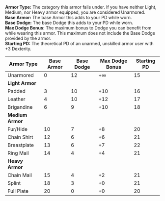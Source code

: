 **Armor Type:** The category this armor falls under. If you have neither Light, Medium, nor Heavy armor equipped, you are considered Unarmored. <br>
**Base Armor:** The base Armor this adds to your PD while worn.<br>
**Base Dodge:** The base Dodge this adds to your PD while worn.<br>
**Max Dodge Bonus:** The maximum bonus to Dodge you can benefit from while wearing this armor. This maximum does not include the Base Dodge provided by the armor.<br>
**Starting PD:** The theoretical PD of an unarmed, unskilled armor user with +3 Dexterity.<br>

| Armor Type       | Base Armor | Base Dodge | Max Dodge Bonus | Starting PD |
| ---------------- | ---------- | ---------- | --------------- | ----------- |
| Unarmored        | 0 | 12 | +∞ | 15 |
| **Light Armor**  |
| Padded           | 3 | 10 | +10 | 16 |
| Leather          | 4 | 10 | +12 | 17 |
| Brigandine       | 6 | 9 | +10 | 18 |
| **Medium Armor** |
| Fur/Hide         | 10 | 7 | +8 | 20 |
| Chain Shirt      | 12 | 6 | +6 | 21 |
| Breastplate      | 13 | 6 | +7 | 22 |
| Ring Mail        | 14 | 4 | +4 | 21 |
| **Heavy Armor**  |
| Chain Mail       | 15 | 4 | +2 | 21 |
| Splint           | 18 | 3 | +0 | 21 |
| Full Plate       | 20 | 0 | +0 | 20 |
